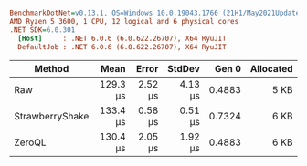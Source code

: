 ``` ini

BenchmarkDotNet=v0.13.1, OS=Windows 10.0.19043.1766 (21H1/May2021Update)
AMD Ryzen 5 3600, 1 CPU, 12 logical and 6 physical cores
.NET SDK=6.0.301
  [Host]     : .NET 6.0.6 (6.0.622.26707), X64 RyuJIT
  DefaultJob : .NET 6.0.6 (6.0.622.26707), X64 RyuJIT


```
|          Method |     Mean |   Error |  StdDev |  Gen 0 | Allocated |
|---------------- |---------:|--------:|--------:|-------:|----------:|
|             Raw | 129.3 μs | 2.52 μs | 4.13 μs | 0.4883 |      5 KB |
| StrawberryShake | 133.4 μs | 0.58 μs | 0.51 μs | 0.7324 |      6 KB |
|          ZeroQL | 130.4 μs | 2.05 μs | 1.92 μs | 0.4883 |      6 KB |
